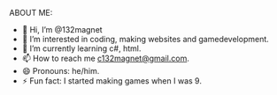 ABOUT ME:

- 👋 Hi, I’m @132magnet
- 👀 I’m interested in coding, making websites and gamedevelopment.
- 🌱 I’m currently learning c#, html.
- 📫 How to reach me c132magnet@gmail.com.
- 😄 Pronouns: he/him.
- ⚡ Fun fact: I started making games when I was 9.
